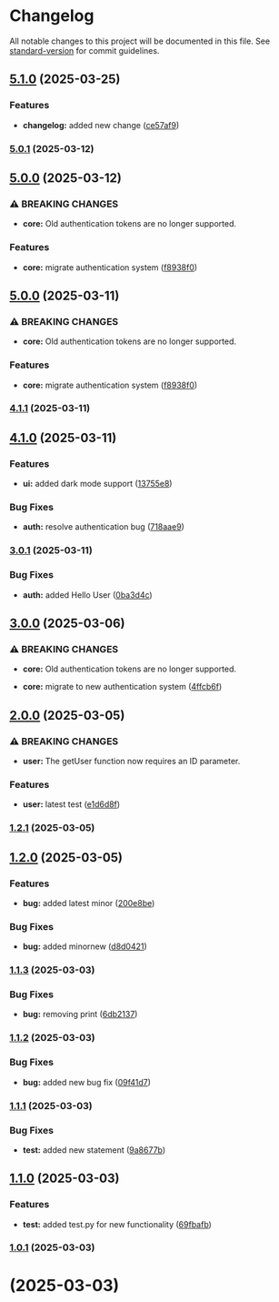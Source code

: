 # Changelog

All notable changes to this project will be documented in this file. See [standard-version](https://github.com/conventional-changelog/standard-version) for commit guidelines.

## [5.1.0](https://github.com/Bhavishya-jasuja/VersionUpdate/compare/v5.0.1...v5.1.0) (2025-03-25)


### Features

* **changelog:** added new change ([ce57af9](https://github.com/Bhavishya-jasuja/VersionUpdate/commit/ce57af9186a585e374e5f19719f84091052a7a14))

### [5.0.1](https://github.com/Bhavishya-jasuja/VersionUpdate/compare/v5.0.0...v5.0.1) (2025-03-12)

## [5.0.0](https://github.com/Bhavishya-jasuja/VersionUpdate/compare/v4.1.1...v5.0.0) (2025-03-12)


### ⚠ BREAKING CHANGES

* **core:** Old authentication tokens are no longer supported.

### Features

* **core:** migrate authentication system ([f8938f0](https://github.com/Bhavishya-jasuja/VersionUpdate/commit/f8938f0e78d34ff398ff8982e3b245e3a07daa3f))

## [5.0.0](https://github.com/Bhavishya-jasuja/VersionUpdate/compare/v4.1.1...v5.0.0) (2025-03-11)


### ⚠ BREAKING CHANGES

* **core:** Old authentication tokens are no longer supported.

### Features

* **core:** migrate authentication system ([f8938f0](https://github.com/Bhavishya-jasuja/VersionUpdate/commit/f8938f0e78d34ff398ff8982e3b245e3a07daa3f))

### [4.1.1](https://github.com/Bhavishya-jasuja/VersionUpdate/compare/v4.1.0...v4.1.1) (2025-03-11)

## [4.1.0](https://github.com/Bhavishya-jasuja/VersionUpdate/compare/v4.0.0...v4.1.0) (2025-03-11)


### Features

* **ui:** added dark mode support ([13755e8](https://github.com/Bhavishya-jasuja/VersionUpdate/commit/13755e850d20144b02ec79ccf93cf7b2a6e760e6))


### Bug Fixes

* **auth:** resolve authentication bug ([718aae9](https://github.com/Bhavishya-jasuja/VersionUpdate/commit/718aae9c4d83db0f93fea16d4b045c06b48add0a))

### [3.0.1](https://github.com/Bhavishya-jasuja/VersionUpdate/compare/v3.0.0...v3.0.1) (2025-03-11)


### Bug Fixes

* **auth:** added Hello User ([0ba3d4c](https://github.com/Bhavishya-jasuja/VersionUpdate/commit/0ba3d4c1aa1692e2c852df20e608e03c3236095d))

## [3.0.0](https://github.com/Bhavishya-jasuja/VersionUpdate/compare/v2.0.0...v3.0.0) (2025-03-06)


### ⚠ BREAKING CHANGES

* **core:** Old authentication tokens are no longer supported.

* **core:** migrate to new authentication system ([4ffcb6f](https://github.com/Bhavishya-jasuja/VersionUpdate/commit/4ffcb6f2e4398ed33d1716ac1d7ba844fc86533f))

## [2.0.0](https://github.com/Bhavishya-jasuja/VersionUpdate/compare/v1.2.1...v2.0.0) (2025-03-05)


### ⚠ BREAKING CHANGES

* **user:** The getUser function now requires an ID parameter.

### Features

* **user:** latest test ([e1d6d8f](https://github.com/Bhavishya-jasuja/VersionUpdate/commit/e1d6d8fb3b6f336593f71460f899499d3e47b0b2))

### [1.2.1](https://github.com/Bhavishya-jasuja/VersionUpdate/compare/v1.2.0...v1.2.1) (2025-03-05)

## [1.2.0](https://github.com/Bhavishya-jasuja/VersionUpdate/compare/v1.1.3...v1.2.0) (2025-03-05)


### Features

* **bug:** added latest minor ([200e8be](https://github.com/Bhavishya-jasuja/VersionUpdate/commit/200e8beb64f189e857afa264fa6218732fb6333b))


### Bug Fixes

* **bug:** added minornew ([d8d0421](https://github.com/Bhavishya-jasuja/VersionUpdate/commit/d8d04215b5dbe829feeb226e436ce5a02fbbb645))

### [1.1.3](https://github.com/Bhavishya-jasuja/VersionUpdate/compare/v1.1.2...v1.1.3) (2025-03-03)


### Bug Fixes

* **bug:** removing print ([6db2137](https://github.com/Bhavishya-jasuja/VersionUpdate/commit/6db2137246ab3d9ec24e6c355da5ce4865ca5aa0))

### [1.1.2](https://github.com/Bhavishya-jasuja/VersionUpdate/compare/v1.1.1...v1.1.2) (2025-03-03)


### Bug Fixes

* **bug:** added new bug fix ([09f41d7](https://github.com/Bhavishya-jasuja/VersionUpdate/commit/09f41d71dc946512eb55e87ed4bf0afff046aa8a))

### [1.1.1](https://github.com/Bhavishya-jasuja/VersionUpdate/compare/v1.1.0...v1.1.1) (2025-03-03)


### Bug Fixes

* **test:** added new statement ([9a8677b](https://github.com/Bhavishya-jasuja/VersionUpdate/commit/9a8677b0edf1fc5609ab55f61f4159eda1c718ce))

## [1.1.0](https://github.com/Bhavishya-jasuja/VersionUpdate/compare/v1.0.1...v1.1.0) (2025-03-03)


### Features

* **test:** added test.py for new functionality ([69fbafb](https://github.com/Bhavishya-jasuja/VersionUpdate/commit/69fbafb62b7c6c7bbf391a1fd8bfd9d3d813403d))

### [1.0.1](https://github.com/Bhavishya-jasuja/VersionUpdate/compare/v1.0.0...v1.0.1) (2025-03-03)

#  (2025-03-03)
